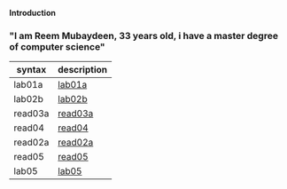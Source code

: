 **Introduction**

### "I am Reem Mubaydeen, 33 years old, i have a master degree of computer science"

syntax | description |
------- | ---------------- | 
lab01a  | [lab01a](lab01a)| 
lab02b  | [lab02b](lab02b)|  
read03a | [read03a](read03a)
read04  | [read04](read04)
read02a | [read02a](read02a)
read05  | [read05](read05)
lab05   | [lab05](lab05)
